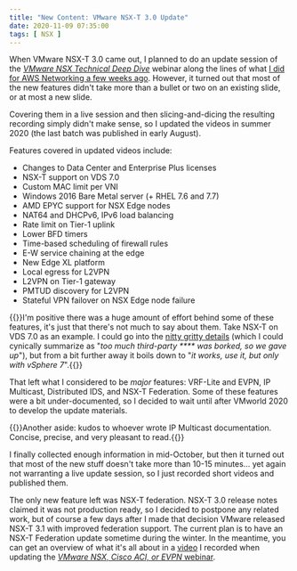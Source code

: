 ```yaml
---
title: "New Content: VMware NSX-T 3.0 Update"
date: 2020-11-09 07:35:00
tags: [ NSX ]
---
```

When VMware NSX-T 3.0 came out, I planned to do an update session of the _[VMware NSX Technical Deep Dive](https://www.ipspace.net/VMware_NSX_Technical_Deep_Dive)_ webinar along the lines of what [I did for AWS Networking a few weeks ago](/2020/10/aws-networking-update.html). However, it turned out that most of the new features didn't take more than a bullet or two on an existing slide, or at most a new slide. 

Covering them in a live session and then slicing-and-dicing the resulting recording simply didn't make sense, so I updated the videos in summer 2020 (the last batch was published in early August).
<!--more-->
Features covered in updated videos include:

-   Changes to Data Center and Enterprise Plus licenses
-   NSX-T support on VDS 7.0
-   Custom MAC limit per VNI
-   Windows 2016 Bare Metal server (+ RHEL 7.6 and 7.7)
-   AMD EPYC support for NSX Edge nodes
-   NAT64 and DHCPv6, IPv6 load balancing
-   Rate limit on Tier-1 uplink
-   Lower BFD timers
-   Time-based scheduling of firewall rules
-   E-W service chaining at the edge
-   New Edge XL platform
-   Local egress for L2VPN
-   L2VPN on Tier-1 gateway
-   PMTUD discovery for L2VPN
-   Stateful VPN failover on NSX Edge node failure

{{<note>}}I'm positive there was a huge amount of effort behind some of these features, it's just that there's not much to say about them. Take NSX-T on VDS 7.0 as an example. I could go into the [nitty gritty details](https://nsx.techzone.vmware.com/resource/nsx-t-vds-7-guide) (which I could cynically summarize as "_too much third-party **** was borked, so we gave up_"), but from a bit further away it boils down to "_it works, use it, but only with vSphere 7_".{{</note>}}

That left what I considered to be *major* features: VRF-Lite and EVPN, IP Multicast, Distributed IDS, and NSX-T Federation. Some of these features were a bit under-documented, so I decided to wait until after VMworld 2020 to develop the update materials. 

{{<note>}}Another aside: kudos to whoever wrote IP Multicast documentation. Concise, precise, and very pleasant to read.{{</note>}}

I finally collected enough information in mid-October, but then it turned out that most of the new stuff doesn't take more than 10-15 minutes... yet again not warranting a live update session, so I just recorded short videos and published them.

The only new feature left was NSX-T federation. NSX-T 3.0 release notes claimed it was not production ready, so I decided to postpone any related work, but of course a few days after I made that decision VMware released NSX-T 3.1 with improved federation support. The current plan is to have an NSX-T Federation update sometime during the winter. In the meantime, you can get an overview of what it's all about in a [video](https://my.ipspace.net/bin/get/NSXACI/S2%20-%20NSX-T%20Multi-Site%20and%20Federation.mp4?doccode=NSXACI) I recorded when updating the [*VMware NSX, Cisco ACI, or EVPN* webinar](https://www.ipspace.net/VMware_NSX,Cisco_ACI_or_Standard-Based_EVPN).
